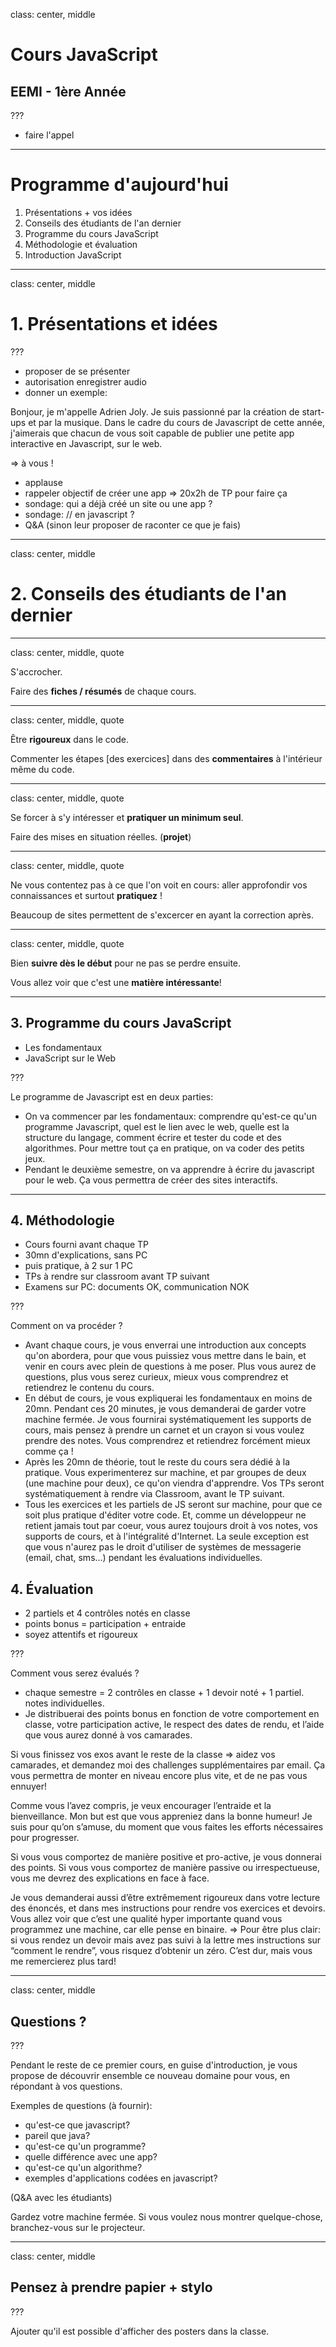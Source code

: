 class: center, middle

# Cours JavaScript
## EEMI - 1ère Année

???

- faire l'appel

---

# Programme d'aujourd'hui

1. Présentations + vos idées
1. Conseils des étudiants de l'an dernier
1. Programme du cours JavaScript
1. Méthodologie et évaluation
1. Introduction JavaScript
    
---
class: center, middle

# 1. Présentations et idées

???

- proposer de se présenter
- autorisation enregistrer audio
- donner un exemple:

Bonjour, je m'appelle Adrien Joly. Je suis passionné par la création de start-ups et par la musique. Dans le cadre du cours de Javascript de cette année, j'aimerais que chacun de vous soit capable de publier une petite app interactive en Javascript, sur le web.

=> à vous !

- applause
- rappeler objectif de créer une app => 20x2h de TP pour faire ça
- sondage: qui a déjà créé un site ou une app ?
- sondage: // en javascript ?
- Q&A (sinon leur proposer de raconter ce que je fais)

---
class: center, middle

# 2. Conseils des étudiants de l'an dernier

---
class: center, middle, quote

S'accrocher.

Faire des **fiches / résumés** de chaque cours.

---
class: center, middle, quote

Être **rigoureux** dans le code.

Commenter les étapes [des exercices] dans des **commentaires** à l'intérieur même du code.

---
class: center, middle, quote

Se forcer à s'y intéresser et **pratiquer un minimum seul**.

Faire des mises en situation réelles. (**projet**)­­

---
class: center, middle, quote

Ne vous contentez pas à ce que l'on voit en cours: aller approfondir vos connaissances et surtout **pratiquez** !

Beaucoup de sites permettent de s'excercer en ayant la correction après.

---
class: center, middle, quote

Bien **suivre dès le début** pour ne pas se perdre ensuite.

Vous allez voir que c'est une **matière intéressante**!

---

## 3. Programme du cours JavaScript

- Les fondamentaux
- JavaScript sur le Web

???

Le programme de Javascript est en deux parties:

- On va commencer par les fondamentaux: comprendre qu'est-ce qu'un programme Javascript, quel est le lien avec le web, quelle est la structure du langage, comment écrire et tester du code et des algorithmes. Pour mettre tout ça en pratique, on va coder des petits jeux.
- Pendant le deuxième semestre, on va apprendre à écrire du javascript pour le web. Ça vous permettra de créer des sites interactifs.

---

## 4. Méthodologie

- Cours fourni avant chaque TP
- 30mn d'explications, sans PC
- puis pratique, à 2 sur 1 PC
- TPs à rendre sur classroom avant TP suivant
- Examens sur PC: documents OK, communication NOK

???

Comment on va procéder ?

- Avant chaque cours, je vous enverrai une introduction aux concepts qu'on abordera, pour que vous puissiez vous mettre dans le bain, et venir en cours avec plein de questions à me poser. Plus vous aurez de questions, plus vous serez curieux, mieux vous comprendrez et retiendrez le contenu du cours.
- En début de cours, je vous expliquerai les fondamentaux en moins de 20mn. Pendant ces 20 minutes, je vous demanderai de garder votre machine fermée. Je vous fournirai systématiquement les supports de cours, mais pensez à prendre un carnet et un crayon si vous voulez prendre des notes. Vous comprendrez et retiendrez forcément mieux comme ça !
- Après les 20mn de théorie, tout le reste du cours sera dédié à la pratique. Vous experimenterez sur machine, et par groupes de deux (une machine pour deux), ce qu'on viendra d'apprendre. Vos TPs seront systématiquement à rendre via Classroom, avant le TP suivant.
- Tous les exercices et les partiels de JS seront sur machine, pour que ce soit plus pratique d'éditer votre code. Et, comme un développeur ne retient jamais tout par coeur, vous aurez toujours droit à vos notes, vos supports de cours, et à l'intégralité d'Internet. La seule exception est que vous n'aurez pas le droit d'utiliser de systèmes de messagerie (email, chat, sms...) pendant les évaluations individuelles.

## 4. Évaluation

- 2 partiels et 4 contrôles notés en classe
- points bonus = participation + entraide
- soyez attentifs et rigoureux

???

Comment vous serez évalués ?

- chaque semestre = 2 contrôles en classe + 1 devoir noté + 1 partiel. notes individuelles.
- Je distribuerai des points bonus en fonction de votre comportement en classe, votre participation active, le respect des dates de rendu, et l’aide que vous aurez donné à vos camarades.

Si vous finissez vos exos avant le reste de la classe => aidez vos camarades, et demandez moi des challenges supplémentaires par email. Ça vous permettra de monter en niveau encore plus vite, et de ne pas vous ennuyer!

Comme vous l’avez compris, je veux encourager l’entraide et la bienveillance.
Mon but est que vous appreniez dans la bonne humeur!
Je suis pour qu’on s’amuse, du moment que vous faites les efforts nécessaires pour progresser.

Si vous vous comportez de manière positive et pro-active, je vous donnerai des points.
Si vous vous comportez de manière passive ou irrespectueuse, vous me devrez des explications en face à face.

Je vous demanderai aussi d’être extrêmement rigoureux dans votre lecture des énoncés, et dans mes instructions pour rendre vos exercices et devoirs. Vous allez voir que c’est une qualité hyper importante quand vous programmez une machine, car elle pense en binaire.
=> Pour être plus clair: si vous rendez un devoir mais avez pas suivi à la lettre mes instructions sur “comment le rendre”, vous risquez d’obtenir un zéro. C’est dur, mais vous me remercierez plus tard!

---
class: center, middle

## Questions ?

???

Pendant le reste de ce premier cours, en guise d'introduction, je vous propose de découvrir ensemble ce nouveau domaine pour vous, en répondant à vos questions.

Exemples de questions (à fournir):

- qu'est-ce que javascript?
- pareil que java?
- qu'est-ce qu'un programme?
- quelle différence avec une app?
- qu'est-ce qu'un algorithme?
- exemples d'applications codées en javascript?

(Q&A avec les étudiants)

Gardez votre machine fermée. Si vous voulez nous montrer quelque-chose, branchez-vous sur le projecteur.

---
class: center, middle

## Pensez à prendre papier + stylo

???

Ajouter qu'il est possible d'afficher des posters dans la classe.


